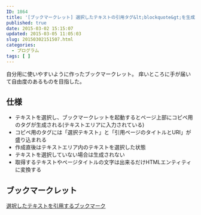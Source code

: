 ```yaml
---
ID: 1864
title: '[ブックマークレット] 選択したテキストの引用タグ&lt;blockquote&gt;を生成する'
published: true
date: 2015-03-02 15:15:07
updated: 2015-03-05 11:05:03
slug: 20150302151507.html
categories:
  - プログラム
tags: [ ]
---
```

自分用に使いやすいように作ったブックマークレット。
痒いところに手が届いて自由度のあるものを目指した。
<!--more-->
<h2>仕様</h2>
<ul>
 <li>テキストを選択し、ブックマークレットを起動するとページ上部にコピペ用のタグが生成される(テキストエリアに入力されている)
 <li>コピペ用のタグには「選択テキスト」と「引用ページのタイトルとURI」が盛り込まれる
 <li>作成直後はテキストエリア内のテキストを選択した状態
 <li>テキストを選択していない場合は生成されない
 <li>取得するテキストやページタイトルの文字は出来るだけHTMLエンティティに変換する
</ul>


<h2>ブックマークレット</h2>
<a href="javascript:(function()%7B!function(e)%7Bfunction%20t(e)%7Breturn(e%2B%22%22).replace(%2F%26%2Fg%2C%22%26amp%3B%22).replace(%2F%3C%2Fg%2C%22%26lt%3B%22).replace(%2F%3E%2Fg%2C%22%26gt%3B%22).replace(%2F%22%2Fg%2C%22%26quot%3B%22)%7Dvar%20r%2Co%2Cn%3D%22%22%2Bt(window.getSelection())%3Bn%26%26(e.body.insertBefore(r%3De.createElement(%22textarea%22)%2Ce.body.firstChild)%2Cr.value%3D%22%3Cblockquote%3E%5Cn%22%2Bn%2B'%5Cn%3Cfooter%3E%3Ca%20href%3D%22'%2Blocation.href%2B'%22target%3D%22_blank%22%3E'%2Bt(e.title)%2B%22%3C%2Fa%3E%3C%2Ffooter%3E%5Cn%3C%2Fblockquote%3E%22%2Cr.style.width%3D%22100%25%22%2Cr.style.resize%3D%22vertical%22%2Cr.focus()%2Cr.select())%2Ce.getElementById(%22credit%22)%7C%7C(o%3De.createElement(%22p%22)%2Co.id%3D%22credit%22%2Co.style.textAlign%3D%22center%22%2Co.innerHTML%3D'%3Chr%3E%3Ca%20href%3D%22%2F%2Fgoo.gl%2FFHjRhk%22%20target%3D%22_blank%22%3Eb.0218.jp%3C%2Fa%3E'%2Ce.body.appendChild(o))%7D(document)%7D)()" target="_self">選択したテキストを引用するブックマーク</a>